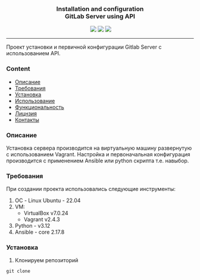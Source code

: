 <div id="header" align="center">
  <h3>
    Installation and configuration 
    <br>GitLab Server using API
  </h3>
  <div id="badges">
    <img src="https://img.shields.io/badge/Python-v3.12-%233776AB?style=flat&logo=python&logoColor=white" alt=""/>
    <img src="https://img.shields.io/badge/Ansible-core%202.17.8-%23EE0000?style=flat&logo=ansible">
    <img src="https://img.shields.io/badge/Vagrant-v2.4.3-%231868F2?style=flat&logo=vagrant">
    <img src="https://img.shields.io/badge/GitLab%20API-v4-%23FC6D26?style=flat&logo=gitlab&logoColor=white">
    <hr>
  </div>
</div>
<!-- <div id="description_project">
  <p>
    Проект 
  </p>
</div> -->

Проект установки и первичной конфигурации Gitlab Server с использованием API.

### Content
- [Описание](#описание)
- [Требования](#тебования)
- [Установка](#установка)
- [Использование](#использование)
- [Функциональность](#функциональность)
- [Лицнзия](#лицензия)
- [Контакты](#контакты)

### Описание
Установка сервера производится на виртуальную машину развернутую с использованием Vagrant.  Настройка и первоначальная конфигурация производится с применением Ansible или python скрипта т.е. навыбор.

### Требования
При создании проекта использовались следующие инструменты:

1. ОС - Linux Ubuntu - 22.04
2. VM:
    - VirtualBox v7.0.24
    - Vagrant v2.4.3
3. Python - v3.12
4. Ansible - core 2.17.8

### Установка

1. Клонируем репозиторий
```
git clone
```

